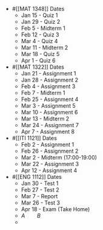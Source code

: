 - #[[MAT 1348]] Dates
	- Jan 15 - Quiz 1
	- Jan 29 - Quiz 2
	- Feb 5 - Midterm 1
	- Feb 12 - Quiz 3
	- Mar 4 - Quiz 4
	- Mar 11 - Midterm 2
	- Mar 18 - Quiz 5
	- Apr 1 - Quiz 6
- #[[MAT 1322]] Dates
	- Jan 21 - Assignment 1
	- Jan 28 - Assignment 2
	- Feb 4 - Assignment 3
	- Feb 7 - Midterm 1
	- Feb 25 - Assignment 4
	- Mar 3 - Assignment 5
	- Mar 10 - Assignment 6
	- Mar 13 - Midterm 2
	- Mar 24 - Assignment 7
	- Apr 7 - Assignment 8
- #[[ITI 1121]] Dates
	- Feb 2 - Assignment 1
	- Feb 26 - Assignment 2
	- Mar 2 - Midterm  (17:00-19:00)
	- Mar 22 - Assignment 3
	- Apr 12 - Assignment 4
- #[[ENG 1112]] Dates
	- Jan 30 - Test 1
	- Feb 27 - Test 2
	- Mar 7 - Report
	- Mar 26 - Test 3
	- Apr 18 - Exam (Take Home)
	- $A\qquad B$
	-